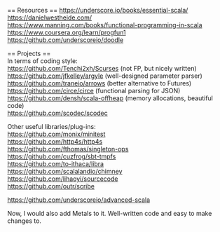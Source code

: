 == Resources ==
https://underscore.io/books/essential-scala/  
https://danielwestheide.com/  
https://www.manning.com/books/functional-programming-in-scala  
https://www.coursera.org/learn/progfun1  
https://github.com/underscoreio/doodle  

== Projects ==  
In terms of coding style:  
https://github.com/Tenchi2xh/Scurses (not FP, but nicely written)  
https://github.com/jfkelley/argyle (well-designed parameter parser)  
https://github.com/traneio/arrows (better alternative to Futures)  
https://github.com/circe/circe (functional parsing for JSON)  
https://github.com/densh/scala-offheap (memory allocations, beautiful code)  
https://github.com/scodec/scodec  

Other useful libraries/plug-ins:  
https://github.com/monix/minitest  
https://github.com/http4s/http4s  
https://github.com/fthomas/singleton-ops  
https://github.com/cuzfrog/sbt-tmpfs  
https://github.com/to-ithaca/libra  
https://github.com/scalalandio/chimney  
https://github.com/lihaoyi/sourcecode  
https://github.com/outr/scribe  

https://github.com/underscoreio/advanced-scala  

Now, I would also add Metals to it. Well-written code and easy to make changes to.
